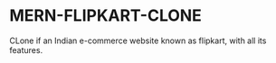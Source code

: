 # MERN-FLIPKART-CLONE
 CLone if an Indian e-commerce website known as flipkart, with all its features.
